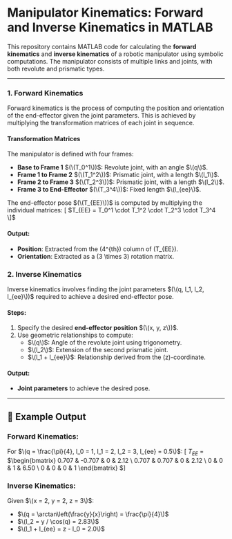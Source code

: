 # Manipulator Kinematics: Forward and Inverse Kinematics in MATLAB

This repository contains MATLAB code for calculating the **forward kinematics** and **inverse kinematics** of a robotic manipulator using symbolic computations. The manipulator consists of multiple links and joints, with both revolute and prismatic types.

---
### 1. **Forward Kinematics**

Forward kinematics is the process of computing the position and orientation of the end-effector given the joint parameters. This is achieved by multiplying the transformation matrices of each joint in sequence.

#### Transformation Matrices
The manipulator is defined with four frames:
- **Base to Frame 1** $(\(T_0^1\))$: Revolute joint, with an angle $\(q\)$.
- **Frame 1 to Frame 2** $(\(T_1^2\))$: Prismatic joint, with a length $\(l_1\)$.
- **Frame 2 to Frame 3** $(\(T_2^3\))$: Prismatic joint, with a length $\(l_2\)$.
- **Frame 3 to End-Effector** $(\(T_3^4\))$: Fixed length $\(l_{ee}\)$.

The end-effector pose $(\(T_{EE}\))$ is computed by multiplying the individual matrices:
\[
$T_{EE} = T_0^1 \cdot T_1^2 \cdot T_2^3 \cdot T_3^4
\]$

#### Output:
- **Position**: Extracted from the \(4^{th}\) column of \(T_{EE}\).
- **Orientation**: Extracted as a \(3 \times 3\) rotation matrix.

### 2. **Inverse Kinematics**

Inverse kinematics involves finding the joint parameters $(\(q, l_1, l_2, l_{ee}\))$ required to achieve a desired end-effector pose.

#### Steps:
1. Specify the desired **end-effector position** $(\(x, y, z\))$.
2. Use geometric relationships to compute:
   - $\(q\)$: Angle of the revolute joint using trigonometry.
   - $\(l_2\)$: Extension of the second prismatic joint.
   - $\(l_1 + l_{ee}\)$: Relationship derived from the \(z\)-coordinate.

#### Output:
- **Joint parameters** to achieve the desired pose.

---

## 🔢 Example Output

### Forward Kinematics:
For $\(q = \frac{\pi}{4}, l_0 = 1, l_1 = 2, l_2 = 3, l_{ee} = 0.5\)$:
\[
$T_{EE}$ = $\begin{bmatrix} 
0.707 & -0.707 & 0 & 2.12 \\
0.707 & 0.707 & 0 & 2.12 \\
0 & 0 & 1 & 6.50 \\
0 & 0 & 0 & 1 
\end{bmatrix}
\$]

### Inverse Kinematics:
Given $\(x = 2, y = 2, z = 3\)$:
- $\(q = \arctan\left(\frac{y}{x}\right) = \frac{\pi}{4}\)$
- $\(l_2 = y / \cos(q) = 2.83\)$
- $\(l_1 + l_{ee} = z - l_0 = 2.0\)$
